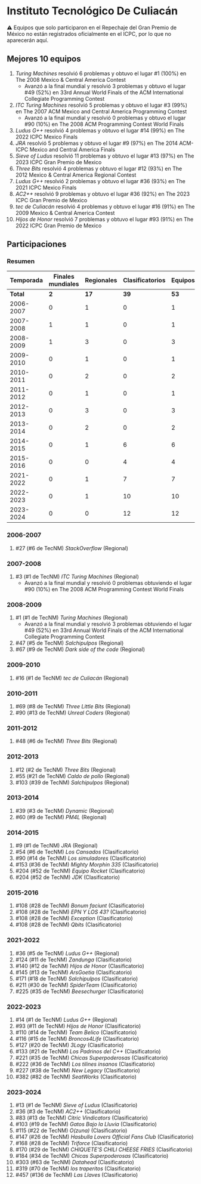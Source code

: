 # Instituto Tecnológico De Culiacán

:warning: Equipos que solo participaron en el Repechaje del Gran Premio de México no están registrados oficialmente en el ICPC, por lo que no aparecerán aquí.

## Mejores 10 equipos

1. _Turing Machines_ resolvió 6 problemas y obtuvo el lugar #1 (100%) en The 2008 Mexico & Central America Contest
    - Avanzó a la final mundial y resolvió 3 problemas y obtuvo el lugar #49 (52%) en 33rd Annual World Finals of the ACM International Collegiate Programming Contest
1. _ITC Turing Machines_ resolvió 5 problemas y obtuvo el lugar #3 (99%) en The 2007 ACM Mexico and Central America Programming Contest
    - Avanzó a la final mundial y resolvió 0 problemas y obtuvo el lugar #90 (10%) en The 2008 ACM Programming Contest World Finals
1. _Ludus G++_ resolvió 4 problemas y obtuvo el lugar #14 (99%) en The 2022 ICPC Mexico Finals
1. _JRA_ resolvió 5 problemas y obtuvo el lugar #9 (97%) en The 2014 ACM-ICPC Mexico and Central America Finals
1. _Sieve of Ludus_ resolvió 11 problemas y obtuvo el lugar #13 (97%) en The 2023 ICPC Gran Premio de Mexico
1. _Three Bits_ resolvió 4 problemas y obtuvo el lugar #12 (93%) en The 2012 Mexico & Central America Regional Contest
1. _Ludus G++_ resolvió 2 problemas y obtuvo el lugar #36 (93%) en The 2021 ICPC Mexico Finals
1. _AC2++_ resolvió 9 problemas y obtuvo el lugar #36 (92%) en The 2023 ICPC Gran Premio de Mexico
1. _tec de Culiacán_ resolvió 4 problemas y obtuvo el lugar #16 (91%) en The 2009 Mexico & Central America Contest
1. _Hijos de Honor_ resolvió 7 problemas y obtuvo el lugar #93 (91%) en The 2022 ICPC Gran Premio de Mexico

## Participaciones

### Resumen

| Temporada | Finales mundiales | Regionales | Clasificatorios | Equipos |
| --- | --- | --- | --- | --- |
| **Total** | **2** | **17** | **39** | **53** |
| 2006-2007 | 0 | 1 | 0 | 1 |
| 2007-2008 | 1 | 1 | 0 | 1 |
| 2008-2009 | 1 | 3 | 0 | 3 |
| 2009-2010 | 0 | 1 | 0 | 1 |
| 2010-2011 | 0 | 2 | 0 | 2 |
| 2011-2012 | 0 | 1 | 0 | 1 |
| 2012-2013 | 0 | 3 | 0 | 3 |
| 2013-2014 | 0 | 2 | 0 | 2 |
| 2014-2015 | 0 | 1 | 6 | 6 |
| 2015-2016 | 0 | 0 | 4 | 4 |
| 2021-2022 | 0 | 1 | 7 | 7 |
| 2022-2023 | 0 | 1 | 10 | 10 |
| 2023-2024 | 0 | 0 | 12 | 12 |

### 2006-2007

1. #27 (#6 de TecNM) _StackOverflow_ (Regional)

### 2007-2008

1. #3 (#1 de TecNM) _ITC Turing Machines_ (Regional)
    - Avanzó a la final mundial y resolvió 0 problemas obtuviendo el lugar #90 (10%) en The 2008 ACM Programming Contest World Finals

### 2008-2009

1. #1 (#1 de TecNM) _Turing Machines_ (Regional)
    - Avanzó a la final mundial y resolvió 3 problemas obtuviendo el lugar #49 (52%) en 33rd Annual World Finals of the ACM International Collegiate Programming Contest
1. #47 (#5 de TecNM) _Salchipulpos_ (Regional)
1. #67 (#9 de TecNM) _Dark side of the code_ (Regional)

### 2009-2010

1. #16 (#1 de TecNM) _tec de Culiacán_ (Regional)

### 2010-2011

1. #69 (#8 de TecNM) _Three Little Bits_ (Regional)
1. #90 (#13 de TecNM) _Unreal Coders_ (Regional)

### 2011-2012

1. #48 (#6 de TecNM) _Three Bits_ (Regional)

### 2012-2013

1. #12 (#2 de TecNM) _Three Bits_ (Regional)
1. #55 (#21 de TecNM) _Caldo de pollo_ (Regional)
1. #103 (#39 de TecNM) _Salchipulpos_ (Regional)

### 2013-2014

1. #39 (#3 de TecNM) _Dynamic_ (Regional)
1. #60 (#9 de TecNM) _PM4L_ (Regional)

### 2014-2015

1. #9 (#1 de TecNM) _JRA_ (Regional)
1. #54 (#6 de TecNM) _Los Cansados_ (Clasificatorio)
1. #90 (#14 de TecNM) _Los simuladores_ (Clasificatorio)
1. #153 (#36 de TecNM) _Mighty Morphin 335_ (Clasificatorio)
1. #204 (#52 de TecNM) _Equipo Rocket_ (Clasificatorio)
1. #204 (#52 de TecNM) _JDK_ (Clasificatorio)

### 2015-2016

1. #108 (#28 de TecNM) _Bonum faciunt_ (Clasificatorio)
1. #108 (#28 de TecNM) _EPN Y LOS 43?_ (Clasificatorio)
1. #108 (#28 de TecNM) _Exception_ (Clasificatorio)
1. #108 (#28 de TecNM) _Qbits_ (Clasificatorio)

### 2021-2022

1. #36 (#5 de TecNM) _Ludus G++_ (Regional)
1. #124 (#11 de TecNM) _Zandunga_ (Clasificatorio)
1. #140 (#12 de TecNM) _Hijos de Honor_ (Clasificatorio)
1. #145 (#13 de TecNM) _ArsGoetia_ (Clasificatorio)
1. #171 (#18 de TecNM) _Salchipulpos_ (Clasificatorio)
1. #211 (#30 de TecNM) _SpiderTeam_ (Clasificatorio)
1. #225 (#35 de TecNM) _Beesechurger_ (Clasificatorio)

### 2022-2023

1. #14 (#1 de TecNM) _Ludus G++_ (Regional)
1. #93 (#11 de TecNM) _Hijos de Honor_ (Clasificatorio)
1. #110 (#14 de TecNM) _Team Belico_ (Clasificatorio)
1. #116 (#15 de TecNM) _Broncos4Life_ (Clasificatorio)
1. #127 (#20 de TecNM) _3Logy_ (Clasificatorio)
1. #133 (#21 de TecNM) _Los Padrinos del C++_ (Clasificatorio)
1. #221 (#35 de TecNM) _Chicas Superpoderosas_ (Clasificatorio)
1. #222 (#36 de TecNM) _Los tilines insanos_ (Clasificatorio)
1. #227 (#38 de TecNM) _New Legacy_ (Clasificatorio)
1. #382 (#82 de TecNM) _SeatWorks_ (Clasificatorio)

### 2023-2024

1. #13 (#1 de TecNM) _Sieve of Ludus_ (Clasificatorio)
1. #36 (#3 de TecNM) _AC2++_ (Clasificatorio)
1. #83 (#13 de TecNM) _Citric Vindicators_ (Clasificatorio)
1. #103 (#19 de TecNM) _Gatos Bajo la Lluvia_ (Clasificatorio)
1. #115 (#22 de TecNM) _O(zuna)_ (Clasificatorio)
1. #147 (#26 de TecNM) _Hasbulla Lovers Official Fans Club_ (Clasificatorio)
1. #168 (#28 de TecNM) _Triforce_ (Clasificatorio)
1. #170 (#29 de TecNM) _CHIQUETE'S CHILI CHEESE FRIES_ (Clasificatorio)
1. #184 (#34 de TecNM) _Chicas Superpoderosas_ (Clasificatorio)
1. #303 (#63 de TecNM) _Datahead_ (Clasificatorio)
1. #319 (#70 de TecNM) _los traperitos_ (Clasificatorio)
1. #457 (#136 de TecNM) _Las Llaves_ (Clasificatorio)



